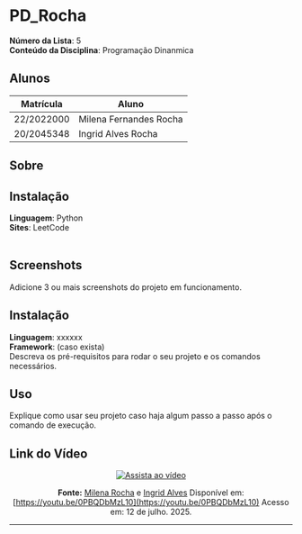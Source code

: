 # PD_Rocha

**Número da Lista**: 5<br>
**Conteúdo da Disciplina**: Programação Dinanmica <br>

## Alunos
|Matrícula | Aluno |
| -- | -- |
| 22/2022000 |  Milena Fernandes Rocha |
| 20/2045348  |  Ingrid Alves Rocha |

## Sobre 


## Instalação 
**Linguagem**: Python<br>
**Sites**: LeetCode<br>
<br>

## Screenshots
Adicione 3 ou mais screenshots do projeto em funcionamento.

## Instalação 
**Linguagem**: xxxxxx<br>
**Framework**: (caso exista)<br>
Descreva os pré-requisitos para rodar o seu projeto e os comandos necessários.

## Uso 
Explique como usar seu projeto caso haja algum passo a passo após o comando de execução.

## Link do Vídeo

<div align="center">

[![Assista ao vídeo](https://img.youtube.com/vi/0PBQDbMzL10/0.jpg)](https://youtu.be/0PBQDbMzL10)

**Fonte:** [Milena Rocha](https://github.com/milenafrocha) e [Ingrid Alves](https://github.com/alvesingrid)
Disponível em: [https://youtu.be/0PBQDbMzL10](https://youtu.be/0PBQDbMzL10)
Acesso em: 12 de julho. 2025.

</div>

---

